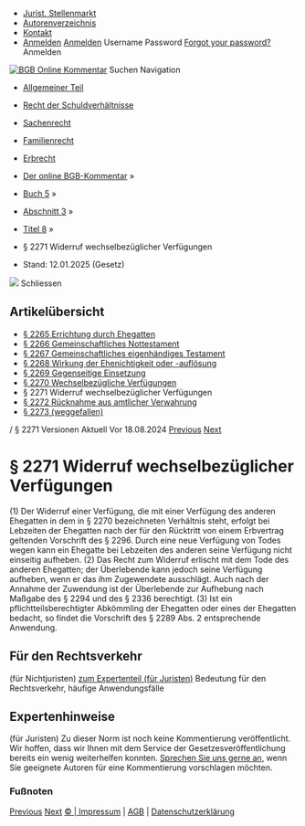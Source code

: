  * [Jurist. Stellenmarkt](https://bgb.kommentar.de/Buch-5/Abschnitt-3/Titel-8/</job-board> "Jurist. Stellenmarkt")
  * [Autorenverzeichnis](https://bgb.kommentar.de/Buch-5/Abschnitt-3/Titel-8/</Autorenverzeichnis> "Autorenverzeichnis")
  * [Kontakt](https://bgb.kommentar.de/Buch-5/Abschnitt-3/Titel-8/</Kontakt>)
  * [Anmelden](https://bgb.kommentar.de/Buch-5/Abschnitt-3/Titel-8/<#login> "show login form") [Anmelden](https://bgb.kommentar.de/Buch-5/Abschnitt-3/Titel-8/<#> "hide login form") Username Password
[Forgot your password?](https://bgb.kommentar.de/Buch-5/Abschnitt-3/Titel-8/</user/forgotpassword>) Anmelden 


[![BGB Online Kommentar](https://bgb.kommentar.de/extension/bgb/design/bgb/images/logo.png)](https://bgb.kommentar.de/Buch-5/Abschnitt-3/Titel-8/</> "BGB Online Kommentar")
Suchen
Navigation
  * [Allgemeiner Teil](https://bgb.kommentar.de/Buch-5/Abschnitt-3/Titel-8/</Buch-1>)
  * [Recht der Schuldverhältnisse](https://bgb.kommentar.de/Buch-5/Abschnitt-3/Titel-8/</Buch-2>)
  * [Sachenrecht](https://bgb.kommentar.de/Buch-5/Abschnitt-3/Titel-8/</Buch-3>)
  * [Familienrecht](https://bgb.kommentar.de/Buch-5/Abschnitt-3/Titel-8/</Buch-4>)
  * [Erbrecht](https://bgb.kommentar.de/Buch-5/Abschnitt-3/Titel-8/</Buch-5>)


  * [Der online BGB-Kommentar](https://bgb.kommentar.de/Buch-5/Abschnitt-3/Titel-8/</>) »
  * [Buch 5](https://bgb.kommentar.de/Buch-5/Abschnitt-3/Titel-8/</Buch-5>) »
  * [Abschnitt 3](https://bgb.kommentar.de/Buch-5/Abschnitt-3/Titel-8/</Buch-5/Abschnitt-3>) »
  * [Titel 8](https://bgb.kommentar.de/Buch-5/Abschnitt-3/Titel-8/</Buch-5/Abschnitt-3/Titel-8>) »
  * § 2271 Widerruf wechselbezüglicher Verfügungen 
  * Stand: 12.01.2025 (Gesetz) 


![](https://vg01.met.vgwort.de/na/1c9909529ead4f509072c06d9081a7d5)
Schliessen 
## Artikelübersicht
  * [ § 2265 Errichtung durch Ehegatten ](https://bgb.kommentar.de/Buch-5/Abschnitt-3/Titel-8/</Buch-5/Abschnitt-3/Titel-8/Errichtung-durch-Ehegatten>)
  * [ § 2266 Gemeinschaftliches Nottestament ](https://bgb.kommentar.de/Buch-5/Abschnitt-3/Titel-8/</Buch-5/Abschnitt-3/Titel-8/Gemeinschaftliches-Nottestament>)
  * [ § 2267 Gemeinschaftliches eigenhändiges Testament ](https://bgb.kommentar.de/Buch-5/Abschnitt-3/Titel-8/</Buch-5/Abschnitt-3/Titel-8/Gemeinschaftliches-eigenhaendiges-Testament>)
  * [ § 2268 Wirkung der Ehenichtigkeit oder -auflösung ](https://bgb.kommentar.de/Buch-5/Abschnitt-3/Titel-8/</Buch-5/Abschnitt-3/Titel-8/Wirkung-der-Ehenichtigkeit-oder-aufloesung>)
  * [ § 2269 Gegenseitige Einsetzung ](https://bgb.kommentar.de/Buch-5/Abschnitt-3/Titel-8/</Buch-5/Abschnitt-3/Titel-8/Gegenseitige-Einsetzung>)
  * [ § 2270 Wechselbezügliche Verfügungen ](https://bgb.kommentar.de/Buch-5/Abschnitt-3/Titel-8/</Buch-5/Abschnitt-3/Titel-8/Wechselbezuegliche-Verfuegungen>)
  * § 2271 Widerruf wechselbezüglicher Verfügungen 
  * [ § 2272 Rücknahme aus amtlicher Verwahrung ](https://bgb.kommentar.de/Buch-5/Abschnitt-3/Titel-8/</Buch-5/Abschnitt-3/Titel-8/Ruecknahme-aus-amtlicher-Verwahrung>)
  * [ § 2273 (weggefallen) ](https://bgb.kommentar.de/Buch-5/Abschnitt-3/Titel-8/</Buch-5/Abschnitt-3/Titel-8/weggefallen>)


/ § 2271 
Versionen  Aktuell Vor 18.08.2024
[Previous](https://bgb.kommentar.de/Buch-5/Abschnitt-3/Titel-8/</Buch-5/Abschnitt-3/Titel-8/Wechselbezuegliche-Verfuegungen> "§ 2270 Wechselbezügliche Verfügungen") [Next](https://bgb.kommentar.de/Buch-5/Abschnitt-3/Titel-8/</Buch-5/Abschnitt-3/Titel-8/Ruecknahme-aus-amtlicher-Verwahrung> "§ 2272 Rücknahme aus amtlicher Verwahrung")
# § 2271 Widerruf wechselbezüglicher Verfügungen
(1) Der Widerruf einer Verfügung, die mit einer Verfügung des anderen Ehegatten in dem in § 2270 bezeichneten Verhältnis steht, erfolgt bei Lebzeiten der Ehegatten nach der für den Rücktritt von einem Erbvertrag geltenden Vorschrift des § 2296. Durch eine neue Verfügung von Todes wegen kann ein Ehegatte bei Lebzeiten des anderen seine Verfügung nicht einseitig aufheben.
(2) Das Recht zum Widerruf erlischt mit dem Tode des anderen Ehegatten; der Überlebende kann jedoch seine Verfügung aufheben, wenn er das ihm Zugewendete ausschlägt. Auch nach der Annahme der Zuwendung ist der Überlebende zur Aufhebung nach Maßgabe des § 2294 und des § 2336 berechtigt.
(3) Ist ein pflichtteilsberechtigter Abkömmling der Ehegatten oder eines der Ehegatten bedacht, so findet die Vorschrift des § 2289 Abs. 2 entsprechende Anwendung.
## Für den Rechtsverkehr 
(für Nichtjuristen)
[zum Expertenteil (für Juristen)](https://bgb.kommentar.de/Buch-5/Abschnitt-3/Titel-8/<#expertenhinweise>)
Bedeutung für den Rechtsverkehr, häufige Anwendungsfälle
## Expertenhinweise
(für Juristen)
Zu dieser Norm ist noch keine Kommentierung veröffentlicht. Wir hoffen, dass wir Ihnen mit dem Service der Gesetzesveröffentlichung bereits ein wenig weiterhelfen konnten. [Sprechen Sie uns gerne an](https://bgb.kommentar.de/Buch-5/Abschnitt-3/Titel-8/</Kontakt>), wenn Sie geeignete Autoren für eine Kommentierung vorschlagen möchten. 
### Fußnoten
[Previous](https://bgb.kommentar.de/Buch-5/Abschnitt-3/Titel-8/</Buch-5/Abschnitt-3/Titel-8/Wechselbezuegliche-Verfuegungen> "§ 2270 Wechselbezügliche Verfügungen") [Next](https://bgb.kommentar.de/Buch-5/Abschnitt-3/Titel-8/</Buch-5/Abschnitt-3/Titel-8/Ruecknahme-aus-amtlicher-Verwahrung> "§ 2272 Rücknahme aus amtlicher Verwahrung")
[© | Impressum](https://bgb.kommentar.de/Buch-5/Abschnitt-3/Titel-8/</Kontakt>) | [AGB](https://bgb.kommentar.de/Buch-5/Abschnitt-3/Titel-8/</AGB>) | [Datenschutzerklärung](https://bgb.kommentar.de/Buch-5/Abschnitt-3/Titel-8/</Datenschutzerklaerung-fuer-Leser>)
